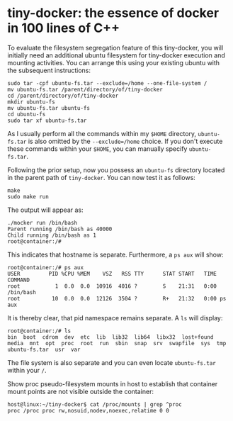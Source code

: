 # tiny-docker: the essence of docker in 100 lines of C++

To evaluate the filesystem segregation feature of this tiny-docker, you will initially need an additional ubuntu filesystem for tiny-docker execution and mounting activities.
You can arrange this using your existing ubuntu with the subsequent instructions:
```
sudo tar -cpf ubuntu-fs.tar --exclude=/home --one-file-system /
mv ubuntu-fs.tar /parent/directory/of/tiny-docker
cd /parent/directory/of/tiny-docker
mkdir ubuntu-fs
mv ubuntu-fs.tar ubuntu-fs
cd ubuntu-fs
sudo tar xf ubuntu-fs.tar
```
As I usually perform all the commands within my `$HOME` directory, `ubuntu-fs.tar` is also omitted by the `--exclude=/home` choice. If you don't execute these commands within your `$HOME`, you can manually specify `ubuntu-fs.tar`.

Following the prior setup, now you possess an `ubuntu-fs` directory located in the parent path of `tiny-docker`. You can now test it as follows:
```
make 
sudo make run
```
The output will appear as:
```
./mocker run /bin/bash
Parent running /bin/bash as 40000
Child running /bin/bash as 1
root@container:/# 
```
This indicates that hostname is separate. Furthermore, a `ps aux` will show:
```
root@container:/# ps aux
USER         PID %CPU %MEM    VSZ   RSS TTY      STAT START   TIME COMMAND
root           1  0.0  0.0  10916  4016 ?        S    21:31   0:00 /bin/bash
root          10  0.0  0.0  12126  3504 ?        R+   21:32   0:00 ps aux
```
It is thereby clear, that pid namespace remains separate. A `ls` will display:
```
root@container:/# ls
bin  boot  cdrom  dev  etc  lib  lib32  lib64  libx32  lost+found  media  mnt  opt  proc  root  run  sbin  snap  srv  swapfile  sys  tmp  ubuntu-fs.tar  usr  var
```
The file system is also separate and you can even locate `ubuntu-fs.tar` within your `/`.

Show proc pseudo-filesystem mounts in host to establish that container mount points are not visible outside the container:
```
host@linux:~/tiny-docker$ cat /proc/mounts | grep ^proc
proc /proc proc rw,nosuid,nodev,noexec,relatime 0 0
```
